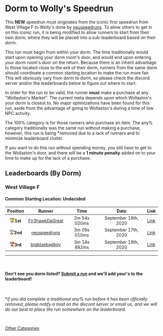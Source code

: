 # Dorm to Wolly's Speedrun

This **NEW** speedrun must originates from the iconic first speedrun from West Village F to Wolly's done by [neuspeedruns](https://www.reddit.com/user/neuspeedruns/). To allow others to get in on this iconic run, it is being modified to allow runners to start from their own dorm, where they will be placed into a sub-leaderboard based on their dorm. 

This run must begin from within your dorm. The time traditionally would start upon opening your dorm room's door, and would end upon entering your dorm room's door on the return. Because there is an inherit advantage to those located close to the exit of their dorm, runners from the same dorm should coordinate a common starting location to make the run more fair. This will obviously vary from dorm to dorm, so please check the discord server and/or the leaderboards below to figure out where to start. 

In order for the run to be valid, the runner **must** make a purchase at any "Wollaston's Market". The current meta depends upon which Wollaston's your dorm is closest to. No major optimizations have been found for this run, aside from the  advantage of going to Wollaston's during a time of low NPC activity.

The 100% category is for those runners who purchase an item. The any% category traditionally was the same run without making a purchase, however, this run is being *removed due to a lack of runners and to minimize leaderboard clutter. 

If you want to do this run without spending money, you still have to get to the Wollaston's door, and there will be a **1 minute penalty** added on to your time to make up for the lack of a purchase. 

## Leaderboards (By Dorm)

### West Village F 
#### Common Starting Location: Undecided

| Position |    Runner     |  Time | Date | Link|
|:----------:|:-------------:|:------:|:----:|:---|
| <img src="../../img/1st.png" width="15">**1st** |  [Fir3hawkDaGreat](https://www.reddit.com/u/Fir3hawkDaGreat/) | 2m 54s 020ms | September 18th, 2020 | [Link](https://www.reddit.com/r/NEU/comments/ivk6m4/new_wr_25402_wvf_to_wollastons_any/)| 
| <img src="../../img/2nd.png" width="15">**2nd** |    [neuspeedruns](https://www.reddit.com/user/neuspeedruns/)  |   3m 09s 010ms  | September 17th, 2020 | [Link](https://www.reddit.com/r/NEU/comments/iuwmzh/world_record_wvf_to_wollastons_speedrun_in_309/) |
| <img src="../../img/3rd.png" width="15">**3rd** | [bigbluebagboy](https://www.reddit.com/user/bigbluebagboy/) | 3m 14s 882ms  | September 19th, 2020 | [Link](https://www.reddit.com/r/NEU/comments/ivm2ra/west_f_speed_run_big_blue_edition/?utm_source=share&utm_medium=web2x&context=3) |

---

<br>


#### Don't see you dorm listed? [Submit a run](https://forms.gle/hHda5Qc1Fa8ozx5f7) and we'll add your's to the leaderboard!

<br>

**if you did complete a traditional any% run before it has been officially removed, please notify a mod on the discord server or email us, and we will do our best to place the run somewhere on the leaderboard.*

<br>

[Other Categories](../../README.md)